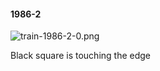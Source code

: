 #### 1986-2
![train-1986-2-0.png](https://github.com/lil-lab/nlvr/raw/master/nlvr/train/images/6/train-1986-2-0.png "train-1986-2-0.png")

Black square is touching the edge